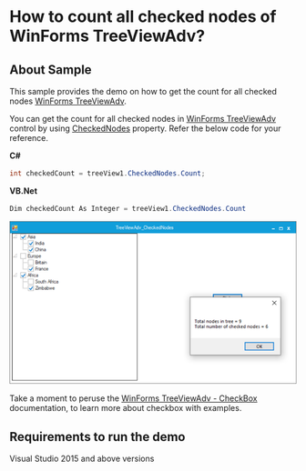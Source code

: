 # How to count all checked nodes of WinForms TreeViewAdv?

## About Sample
This sample provides the demo on how to get the count for all checked nodes [WinForms TreeViewAdv](https://www.syncfusion.com/winforms-ui-controls/treeview).

You can get the count for all checked nodes in [WinForms TreeViewAdv](https://www.syncfusion.com/winforms-ui-controls/treeview) control by using [CheckedNodes](https://help.syncfusion.com/cr/windowsforms/Syncfusion.Windows.Forms.Tools.TreeViewAdv.html#Syncfusion_Windows_Forms_Tools_TreeViewAdv_CheckedNodes) property. Refer the below code for your reference.

**C#**
```csharp
int checkedCount = treeView1.CheckedNodes.Count;
```

**VB.Net**
```csharp
Dim checkedCount As Integer = treeView1.CheckedNodes.Count
```

![count of checked nodes](output.png)

Take a moment to peruse the [WinForms TreeViewAdv - CheckBox](https://help.syncfusion.com/windowsforms/treeview/getting-started#checkbox) documentation, to learn more about checkbox with examples.

## Requirements to run the demo
 
Visual Studio 2015 and above versions
